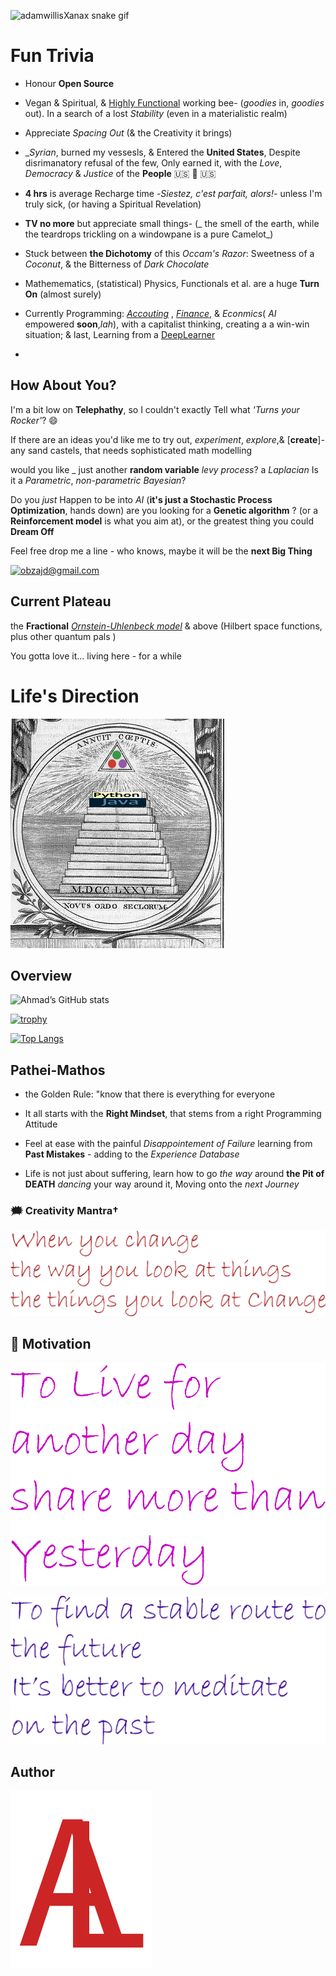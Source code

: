 ![adamwillisXanax snake gif](https://github.com/adamwillisXanax/adamwillisXanax/blob/output/github-contribution-grid-snake.svg)


# Fun Trivia

- Honour **Open Source**

- Vegan & Spiritual, & [Highly Functional](https://www.theatlantic.com/health/archive/2015/09/autism-hidden-advantages/406180/) working bee- (_goodies_ in, _goodies_ out). In a search of a lost _Stability_ (even in a materialistic realm) 

- Appreciate _Spacing Out_ (&  the Creativity it brings)

- __Syrian_, burned my vessesls, & Entered the **United States**, Despite disrimanatory refusal of the few,
Only earned it,
with the _Love_, _Democracy_ & _Justice_ of the **People**  &#x1F1FA;&#x1F1F8; 🤠 🇺🇸

- **4 hrs** is average Recharge time -_Siestez, c'est parfait, alors!_- unless I'm truly sick, (or having a Spiritual Revelation)

- **TV no more** but appreciate small things-  (_ the smell of the earth, while the teardrops trickling on a windowpane is a pure Camelot_)

- Stuck between **the Dichotomy** of this _Occam's Razor_: Sweetness of a _Coconut_, & the Bitterness of _Dark Chocolate_

- Mathemematics, (statistical) Physics,  Functionals  et al. are a huge **Turn On** (almost surely)

- Currently Programming: [_Accouting_](https://github.com/adamwillisXanax/Thee-accountant) , [_Finance_](https://github.com/adamwillisXanax/SolvencyPredictor/blob/main/README.md), & _Econmics_( _AI_ empowered **soon**,_lah_),  with a capitalist thinking, creating a a win-win situation; & last,  Learning from a [DeepLearner](https://github.com/adamwillisXanax/DeepLearner)
- 
## How About You?

I'm a bit low on **Telephathy**, so I couldn't exactly Tell what _'Turns your Rocker'_? 😄

If there are an ideas you'd like me to try out, _experiment_, _explore_,& [**create**]- any sand castels, that needs sophisticated math modelling

would you like _ just another **random variable**
_levy process_?  a _Laplacian_
Is it a  _Parametric_, _non-parametric Bayesian_?

Do you _just_ Happen to be into _AI_ (**it's just a Stochastic Process Optimization**, hands down)
are you looking for a **Genetic algorithm** ?
(or a **Reinforcement model** is what you aim at), or the greatest thing you could **Dream Off**

Feel free drop me a line - who knows, maybe it will be the **next Big Thing**

[![obzajd@gmail.com](https://img.shields.io/badge/Gmail-D14836?style=for-the-badge&logo=gmail&logoColor=white)](mailto:obzajd@gmail.com)

## Current Plateau
the **Fractional** [_Ornstein-Uhlenbeck model_](https://scholar.google.com/scholar?hl=en&as_sdt=0%2C9&q=Fractional+Ornstein-Uhlenbeck+model&btnG=)  & above
(Hilbert space functions, plus other quantum pals )

You gotta love it... living here -  for a while

# Life's Direction

[![newJuliaOrder](Assets/newJuliaOrder.png)](Assets/newJuliaOrder.png)

## Overview
![Ahmad’s GitHub stats](https://github-readme-stats.vercel.app/api?username=adamwillisXanax&show_icons=true&theme)

[![trophy](https://github-profile-trophy.vercel.app/?username=adamwillisXanax)
](https://github-profile-trophy.vercel.app/?username=adamwillisXanax)


[![Top Langs](https://github-readme-stats.vercel.app/api/top-langs/?username=adamwillisXanax&hide=kotlin&layout=compact)](https://github-readme-stats.vercel.app/api/top-langs/?username=adamwillisXanax&hide=kotlin&layout=compact)


## Pathei-Mathos

- the Golden Rule: "know that there is everything for everyone

- It all starts with the __Right Mindset__, that stems from  a right Programming Attitude

- Feel at ease with the painful _Disappointement of Failure_
 learning from **Past Mistakes** - adding to the _Experience Database_

- Life is not just about suffering, learn how to go _the way_  around **the Pit of DEATH** _dancing_ your way around it, Moving onto the _next Journey_

### &#x1F5EF; Creativity Mantra†

[![quote1](Assets/quote1.png)](Assets/quote1.png)

## &#x1F31F; Motivation

[![quote2](Assets/quote2.png)](Assets/quote2.png)

[![quote3](Assets/quote3.png)](Assets/quote3.png)

## Author

[![Logo](Assets/logo.png)
](https://github.com/adamwillisXanax/adamwillisXanax)

